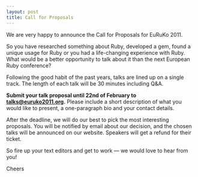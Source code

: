 ```yaml
---
layout: post
title: Call for Proposals
---
```


We are very happy to announce the Call for Proposals for EuRuKo 2011.

So you have researched something about Ruby, developed a gem, found a unique usage for Ruby or you had a life-changing experience with Ruby. What would be a better opportunity to talk about it than the next European Ruby conference?

Following the good habit of the past years, talks are lined up on a single track.
The length of each talk will be 30 minutes including Q&A.

**Submit your talk proposal until 22nd of February to [talks@euruko2011.org](mailto:talks@euruko2011.org).**
Please include a short description of what you would like to present, a one-paragraph bio and your contact details.

After the deadline, we will do our best to pick the most interesting proposals. You will be notified by email about our decision, and the chosen talks will be announced on our website. Speakers will get a refund for their ticket.

So fire up your text editors and get to work &mdash; we would love to hear from you!


Cheers
